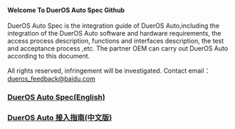 #### Welcome To DuerOS Auto Spec Github
DuerOS Auto Spec is the integration guide of DuerOS Auto,including the integration of the DuerOS Auto software and hardware requirements, the access process description,  functions and  interfaces description, the test and acceptance process ,etc. The partner OEM can carry out DuerOS Auto according to this document.

All rights reserved, infringement will be investigated.
Contact email：dueros_feedback@baidu.com

### [DuerOS Auto Spec(English) ](http://htmlpreview.github.io/?https://github.com/ApolloAuto/apollo-DuerOS/blob/master/DuerOS-Auto-Spec/DuerOS-Auto-Spec-En/Dueros-Auto-Spec-En.html)

### [DuerOS Auto 接入指南(中文版)](http://htmlpreview.github.io/?https://github.com/ApolloAuto/apollo-DuerOS/blob/master/DuerOS-Auto-Spec/DuerOS-Auto-Spec-CN/DuerOS-Auto-Spec-CN.html)


